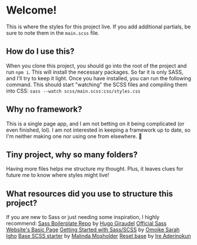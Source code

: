 # Welcome!

This is where the styles for this project live. If you add additional partials, be sure to note them in the `main.scss` file.

## How do I use this?

When you clone this project, you should go into the root of the project and run `npm i`. This will install the necessary packages. So far it is only SASS, and I'll try to keep it light.
Once you have installed, you can run the following command. This should start "watching" the SCSS files and compiling them into CSS:
`sass --watch scss/main.scss:css/styles.css`

## Why no framework?

This is a single page app, and I am not betting on it being complicated (or even finished, lol).
I am not interested in keeping a framework up to date, so I'm neither making one nor using one from elsewhere. :shrug:

## Tiny project, why so many folders?

Having more files helps me structure my thought. Plus, it leaves clues for future me to know where styles might live!

## What resources did you use to structure this project?

If you are new to Sass or just needing some inspiration, I highly recommend:
[Sass Boilerplate Repo](https://github.com/HugoGiraudel/sass-boilerplate) by [Hugo Giraudel](https://twitter.com/HugoGiraudel)
[Official Sass Website's Basic Page](https://sass-lang.com/guide)
[Getting Started with Sass/SCSS](https://code.likeagirl.io/getting-started-with-sass-scss-972c266e96e7) by [Omoike Sarah Igho](https://twitter.com/awesome_sayrah)
[Base SCSS starter](https://github.com/mmosholder/scss) by [Malinda Mosholder](https://twitter.com/BeerAndBlank)
[Reset base](https://bitsofco.de/my-css-reset-base/) by [Ire Aderinokun](https://twitter.com/ireaderinokun)

